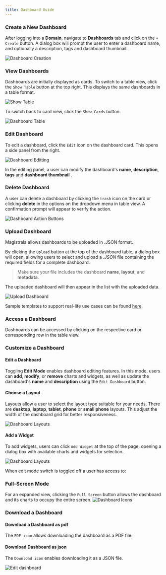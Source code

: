 ```yaml
---
title: Dashboard Guide
---
```


### Create a New Dashboard

After logging into a **Domain**, navigate to **Dashboards** tab and click on the `+ Create` button. A dialog box will prompt the user to enter a dashboard name, and optionally a description, tags and dashboard thumbnail.

![Dashboard Creation](../../img/dashboards/create-dash.png)

### View Dashboards

Dashboards are initially displayed as cards. To switch to a table view, click the `Show Table` button at the top right. This displays the same dashboards in a table format.

![Show Table](../../img/dashboards/show-table.png)

To switch back to card view, click the `Show Cards` button.

![Dashboard Table](../../img/dashboards/table-view.png)

### Edit Dashboard

To edit a dashboard, click the `Edit` icon on the dashboard card.  This opens a side panel from the right.

![Dashboard Editting](../../img/dashboards/edit-dash.png)

In the editing panel, a user can modify the dashboard's **name**, **description**, **tags** and **dashboard thumbnail** .  

### Delete Dashboard

A user can delete a dashboard by clicking the `trash` icon on the card or clicking **delete** in the options on the dropdown menu in table view.
A confirmation prompt will appear to verify the action.

![Dashboard Action Buttons](../../img/dashboards/dash-actions.png)

### Upload Dashboard

Magistrala allows dashboards to be uploaded in .JSON format.

By clicking the `Upload` button at the top of the dashboard table, a dialog box will open, allowing users to select and upload a _.JSON_ file containing the required fields for a complete dashboard.
> Make sure your file includes the dashboard **name**, **layout**, and **metadata**.  

The uploaded dashboard will then appear in the list with the uploaded data.

![Upload Dashboard](../../img/dashboards/dash-upload.png)

Sample templates to support real-life use cases can be found [here](https://github.com/absmach/magistrala-ui/tree/main/samples/dashboard-templates).

### Access a Dashboard

Dashboards can be accessed by clicking on the respective card or corresponding row in the table view.

### Customize a Dashboard

#### Edit a Dashboard

Toggling **Edit Mode** enables dashboard editing features. In this mode, users can **add**, **modify**, or **remove** charts and widgets, as well as update the dashboard's **name** and **description** using the `Edit Dashboard` button.

#### Choose a Layout

Layouts allow a user to select the layout type suitable for your needs.
There are **desktop**, **laptop**, **tablet**, **phone** or **small phone** layouts. This adjust the width of the dashboard grid for better responsiveness.

![Dashboard Layouts](../../img/dashboards/layouts.png)

#### Add a Widget

To add widgets, users can click `Add Widget` at the top of the page, opening a dialog box with available charts and widgets for selection.

![Dashboard Layouts](../../img/dashboards/add-widget.png)

When edit mode switch is toggled off a user has access to:

### Full-Screen Mode

For an expanded view, clicking the `Full Screen` button allows the dashboard and its charts to occupy the entire screen.
![Dashboard Icons](../../img/dashboards/content-buttons.png)

### Download a Dashboard

#### Download a Dashboard as pdf

The `PDF icon` allows downloading the dashboard as a PDF file.

#### Download Dashboard as json

The `Download icon` enables downloading it as a JSON file.

![Edit dashboard](../../img/dashboards/view-dashboard.png)
